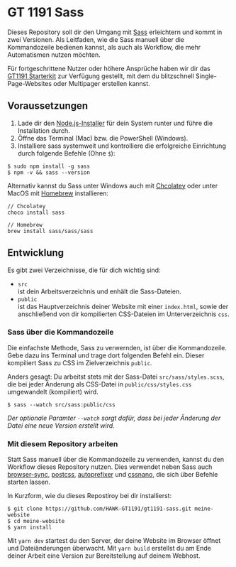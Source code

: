# GT 1191 Sass

Dieses Repository soll dir den Umgang mit [Sass](https://sass-lang.com/) erleichtern und kommt in zwei Versionen. Als Leitfaden, wie die Sass manuell über die Kommandozeile bedienen kannst, als auch als Workflow, die mehr Automatismen nutzen möchten.

Für fortgeschrittene Nutzer oder höhere Ansprüche haben wir dir das [GT1191 Starterkit](https://github.com/HAWK-GT1191/gt1191-starterkit) zur Verfügung gestellt, mit dem du blitzschnell Single-Page-Websites oder Multipager erstellen kannst.

## Voraussetzungen

1. Lade dir den [Node.js-Installer](https://nodejs.org/en/download/) für dein System runter und führe die Installation durch.
2. Öffne das Terminal (Mac) bzw. die PowerShell (Windows).
3. Installiere sass systemweit und kontrolliere die erfolgreiche Einrichtung durch folgende Befehle (Ohne `$`):

```shell
$ sudo npm install -g sass
$ npm -v && sass --version
```

Alternativ kannst du Sass unter Windows auch mit [Chcolatey](https://chocolatey.org/) oder unter MacOS mit [Homebrew](https://brew.sh/) installieren:

```shell
// Chcolatey
choco install sass

// Homebrew
brew install sass/sass/sass
```

## Entwicklung

Es gibt zwei Verzeichnisse, die für dich wichtig sind:

- `src`\
  ist dein Arbeitsverzeichnis und enhält die Sass-Dateien.
- `public`\
  ist das Hauptverzeichnis deiner Website mit einer `index.html`, sowie der anschließend von dir kompilierten CSS-Dateien im Unterverzeichnis `css`.

### Sass über die Kommandozeile

Die einfachste Methode, Sass zu verwernden, ist über die Kommandozeile. Gebe dazu ins Terminal und trage dort folgenden Befehl ein. Dieser kompiliert Sass zu CSS im Zielverzeichnis `public`.

Anders gesagt: Du arbeitst stets mit der Sass-Datei `src/sass/styles.scss`, die bei jeder Änderung als CSS-Datei in `public/css/styles.css` umgewandelt (kompiliert) wird.

```shell
$ sass --watch src/sass:public/css
```

_Der optionale Paramter `--watch` sorgt dafür, dass bei jeder Änderung der Datei eine neue Version erstellt wird._

### Mit diesem Repository arbeiten

Statt Sass manuell über die Kommandozeile zu verwenden, kannst du den Workflow dieses Repository nutzen. Dies verwendet neben Sass auch [browser-sync](https://browsersync.io/), [postcss](https://postcss.org/), [autoprefixer](https://github.com/postcss/autoprefixer) und [cssnano](https://cssnano.co/), die sich über Befehle starten lassen.

In Kurzform, wie du dieses Repostiroy bei dir installierst:

```shell
$ git clone https://github.com/HAWK-GT1191/gt1191-sass.git meine-website
$ cd meine-website
$ yarn install
```

Mit `yarn dev` startest du den Server, der deine Website im Browser öffnet und Dateiänderungen überwacht. Mit `yarn build` erstellst du am Ende deiner Arbeit eine Version zur Bereitstellung auf deinem Webhost.
